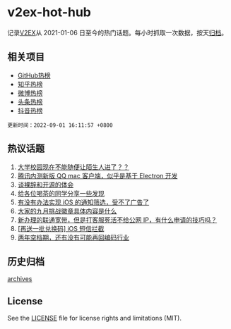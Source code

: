 # v2ex-hot-hub

 记录[V2EX](https://www.v2ex.com/)从 2021-01-06 日至今的热门话题。每小时抓取一次数据，按天[归档](archives)。
 
 ## 相关项目

- [GitHub热榜](https://github.com/snaildev/github-hot-hub)
- [知乎热榜](https://github.com/snaildev/zhihu-hot-hub)
- [微博热榜](https://github.com/snaildev/weibo-hot-hub)
- [头条热榜](https://github.com/snaildev/toutiao-hot-hub)
- [抖音热榜](https://github.com/snaildev/douyin-hot-hub)


 `更新时间：2022-09-01 16:11:57 +0800`

## 热议话题

1. [大学校园现在不能随便让陌生人进了？？](https://www.v2ex.com/t/876910)
1. [腾讯内测新版 QQ mac 客户端，似乎是基于 Electron 开发](https://www.v2ex.com/t/876823)
1. [谈裸辞和开源的体会](https://www.v2ex.com/t/876779)
1. [给各位喝茶的同学分享一些发现](https://www.v2ex.com/t/876775)
1. [有没有办法实现 iOS 的通知筛选，受不了广告了](https://www.v2ex.com/t/876883)
1. [大家的九月挑战徽章具体内容是什么](https://www.v2ex.com/t/876875)
1. [新办理的联通宽带，但是打客服死活不给公网 IP，有什么申请的技巧吗？](https://www.v2ex.com/t/876770)
1. [[再送一批兑换码] iOS 短信拦截](https://www.v2ex.com/t/876876)
1. [两年空档期，还有没有可能再回编码行业](https://www.v2ex.com/t/876840)

## 历史归档

[archives](archives)

## License

See the [LICENSE](LICENSE) file for license rights and limitations (MIT).
